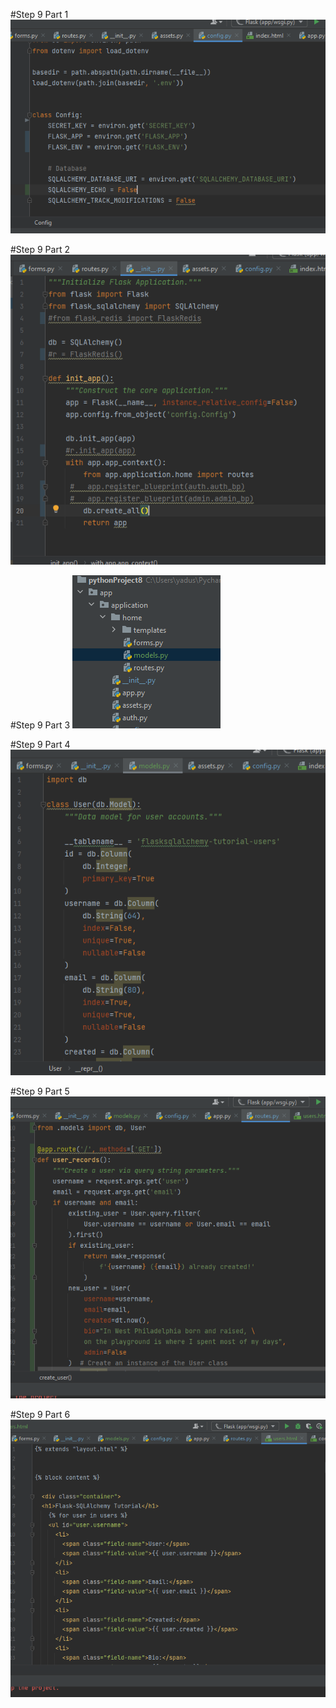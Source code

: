 #Step 9 Part 1
![Step 9 Part 1](screenshots/step9Part1.PNG)

#Step 9 Part 2
![Step 9 Part 2](screenshots/step9Part2.PNG)

#Step 9 Part 3
![Step 9 Part 3](screenshots/step9Part3.PNG)

#Step 9 Part 4
![Step 9 Part 4](screenshots/step9Part4.PNG)

#Step 9 Part 5
![Step 9 Part 5](screenshots/step9Part5.PNG)

#Step 9 Part 6
![Step 9 Part 6](screenshots/step9Part6.PNG)
